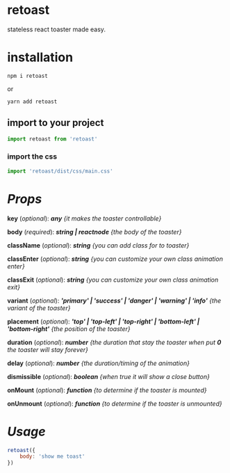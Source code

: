 # retoast
stateless react toaster made easy.

# installation
```
npm i retoast
```
or
```
yarn add retoast
```

## import to your project
```js
import retoast from 'retoast'
```

### import the css
```js
import 'retoast/dist/css/main.css'
```

# **_Props_**

**key** (_optional_): **_any_**
_{it makes the toaster controllable}_

**body** (_required_): **_string | reactnode_**
_{the body of the toaster}_

**className** (_optional_): **_string_**
_{you can add class for to toaster}_

**classEnter** (_optional_): **_string_**
_{you can customize your own class animation enter}_

**classExit** (_optional_): **_string_**
_{you can customize your own class animation exit}_

**variant** (_optional_): **_'primary' | 'success' | 'danger' | 'warning' | 'info'_**
_{the variant of the toaster}_

**placement** (_optional_): **_'top' | 'top-left' | 'top-right' | 'bottom-left' | 'bottom-right'_**
_{the position of the toaster}_

**duration** (_optional_): **_number_**
_{the duration that stay the toaster when put **0** the toaster will stay forever}_

**delay** (_optional_): **_number_**
_{the duration/timing of the animation}_

**dismissible** (_optional_): **_boolean_**
_{when true it will show a close button}_


**onMount** (_optional_): **_function_**
_{to determine if the toaster is mounted}_

**onUnmount** (_optional_): **_function_**
_{to determine if the toaster is unmounted}_

# _**Usage**_

```js
retoast({
    body: 'show me toast'
})
```

